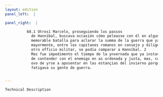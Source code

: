 ```yaml
---
layout: edition
panel_left:  |

panel_right:  |

          68.1 Otrosí Marcelo, proseguiendo los passos
            de Hanníbal, buscava occasión cómo peleasse con él en alguna
            memorable batalla para aclarar la summa de la guerra que ya se tenía por dicho que él
            mayormente, entre los capitanes romanos en consejo y diligencia y disciplina y en todo
            otro officio militar, se podía comparar a Hanníbal. 2
            Mas fue impedimento el tiempo de la ynvernada que ya instava, para que no oviesse logar
            de contender con el enemigo en as ordenada y justa, mas, cometidas algunas escaramuças,
            ovo de yrse a aposentar en las estançias del invierno porque no pareciesse que en balde
            fatigava su gente de guerra.
        

---
```



    Technical Description

